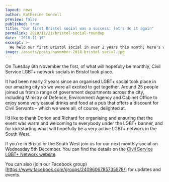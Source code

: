 ```yaml
---
layout: news
author: Katherine Sendell
preview: false
published: true
title: "Our first Bristol social was a success: let's do it again"
permalink: 2018/11/21/bristol-social-roundup
date: '2018-11-15'
excerpt: >-
  We held our first Bristol social in over 2 years this month; here's what we got up to.
image: /assets/posts/november-2018-bristol-social.jpg
---
```


On Tuesday 6th November the first, of what will hopefully be monthly, Civil Service LGBT+ network socials in Bristol took place. 

It had been nearly 2 years since an organised LGBT+ social took place in our amazing city so we were all excited to get together. Around 25 people joined us from a range of government departments across the city, including Ministry of Defence, Environment Agency and Cabinet Office to enjoy some very casual drinks and food at a pub that offers a discount for Civil Servants – which we were all, of course, delighted at.

I’d like to thank Dorion and Richard for organising and ensuring that the event was warm and welcoming to everybody under the LGBT+ banner, and for kickstarting what will hopefully be a very active LGBT+ network in the South West.

If you’re in Bristol or the South West join us for our next monthly social on Wednesday 5th December. You can find the details on the [Civil Service LGBT+ Network website](https://www.civilservice.lgbt/event/2018-12-05-bristol-social/).

You can also (join our Facebook group)[https://www.facebook.com/groups/2409606785735978/] for updates and events.